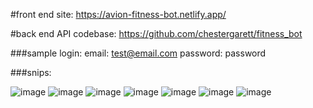 #front end site:
https://avion-fitness-bot.netlify.app/

#back end API codebase:
https://github.com/chestergarett/fitness_bot

###sample login:
email: test@email.com
password: password

###snips:

![image](https://user-images.githubusercontent.com/71489331/138914369-f00a2a62-4bd5-4396-8e4d-97a4ef0952bb.png)
![image](https://user-images.githubusercontent.com/71489331/138914474-217b99b3-1aa0-4538-bb90-faf4baf3b072.png)
![image](https://user-images.githubusercontent.com/71489331/138914538-e8b05a45-fc18-4b56-add3-037ab1d7c865.png)
![image](https://user-images.githubusercontent.com/71489331/138914670-7524b7ca-b8a0-438d-a337-5cafe8dbeac5.png)
![image](https://user-images.githubusercontent.com/71489331/138914772-6730bde0-e070-4a2b-acbf-8cae2da470ff.png)
![image](https://user-images.githubusercontent.com/71489331/138914854-49aba1ba-fe6a-460a-bc73-35930d6285cb.png)
![image](https://user-images.githubusercontent.com/71489331/138914899-882cb1df-e21b-4f9b-81eb-94ef5e41ab4c.png)
